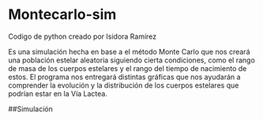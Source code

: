 # Montecarlo-sim
Codigo de python creado por Isidora Ramírez

Es una simulación hecha en base a el método Monte Carlo que nos creará una población estelar aleatoria siguiendo cierta condiciones, como el rango de masa de los cuerpos estelares y el rango del tiempo de nacimiento de estos. El programa nos entregará distintas gráficas que nos ayudarán a comprender la evolución y la distribución de los cuerpos estelares que podrían estar en la Vía Lactea. 

##Simulación
